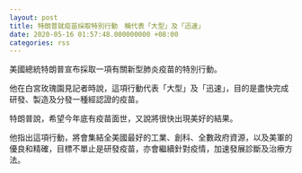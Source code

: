 ```yaml
---
layout: post
title: 特朗普就疫苗採取特別行動　稱代表「大型」及「迅速」
date: 2020-05-16 01:57:48.000000000 +08:00
categories: rss
---
```


美國總統特朗普宣布採取一項有關新型肺炎疫苗的特別行動。

他在白宮玫瑰園見記者時說，這項行動代表「大型」及「迅速」，目的是盡快完成研發、製造及分發一種經認證的疫苗。

特朗普說，希望今年底有疫苗面世，又說將很快出現美好的結果。

他指出這項行動，將會集結全美國最好的工業、創科、全數政府資源，以及美軍的優良和精確，目標不單止是研發疫苗，亦會繼續針對疫情，加速發展診斷及治療方法。
